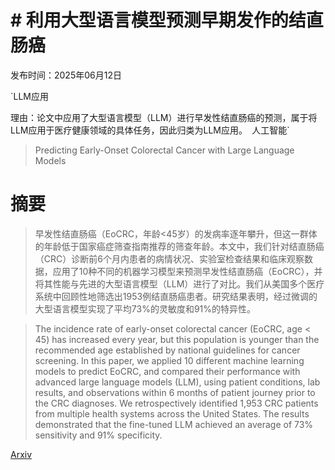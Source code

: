 # # 利用大型语言模型预测早期发作的结直肠癌

发布时间：2025年06月12日

`LLM应用

理由：论文中应用了大型语言模型（LLM）进行早发性结直肠癌的预测，属于将LLM应用于医疗健康领域的具体任务，因此归类为LLM应用。` `人工智能`

> Predicting Early-Onset Colorectal Cancer with Large Language Models

# 摘要

> 早发性结直肠癌（EoCRC，年龄<45岁）的发病率逐年攀升，但这一群体的年龄低于国家癌症筛查指南推荐的筛查年龄。本文中，我们针对结直肠癌（CRC）诊断前6个月内患者的病情状况、实验室检查结果和临床观察数据，应用了10种不同的机器学习模型来预测早发性结直肠癌（EoCRC），并将其性能与先进的大型语言模型（LLM）进行了对比。我们从美国多个医疗系统中回顾性地筛选出1953例结直肠癌患者。研究结果表明，经过微调的大型语言模型实现了平均73%的灵敏度和91%的特异性。

> The incidence rate of early-onset colorectal cancer (EoCRC, age < 45) has increased every year, but this population is younger than the recommended age established by national guidelines for cancer screening. In this paper, we applied 10 different machine learning models to predict EoCRC, and compared their performance with advanced large language models (LLM), using patient conditions, lab results, and observations within 6 months of patient journey prior to the CRC diagnoses. We retrospectively identified 1,953 CRC patients from multiple health systems across the United States. The results demonstrated that the fine-tuned LLM achieved an average of 73% sensitivity and 91% specificity.

[Arxiv](https://arxiv.org/abs/2506.11410)